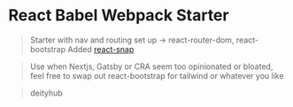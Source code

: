 # React Babel Webpack Starter

> Starter with nav and routing set up -> react-router-dom, react-bootstrap
> Added [react-snap](https://www.npmjs.com/package/react-snap) 

> Use when Nextjs, Gatsby or CRA seem too opinionated or bloated, feel free to swap out react-bootstrap for tailwind or whatever you like

> deityhub